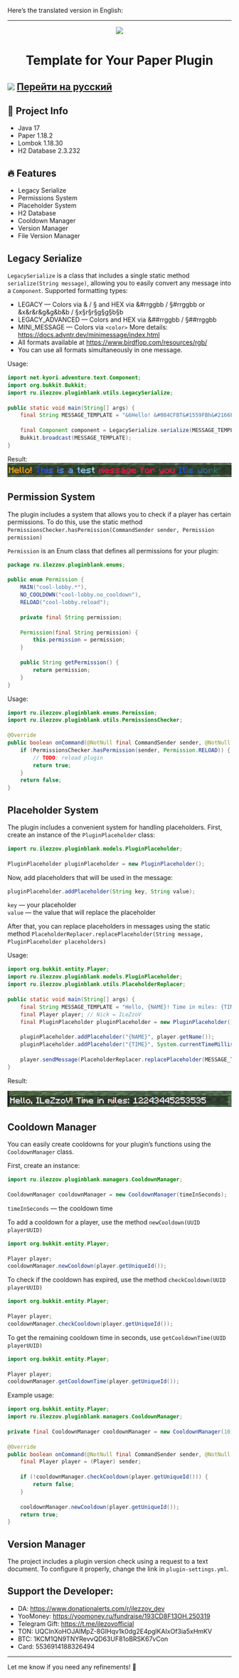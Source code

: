 Here’s the translated version in English:

---

<div align="center">
    <img src="img/logo/pluginblank.png">
</div>

<div align="center">
    <h1>Template for Your Paper Plugin</h1>
</div>

## <img src="img/flags/gb.svg" width="15"> [Перейти на русский](https://github.com/ilezzov-code/PluginBlank/blob/main/language_readme/RU_README.md)

## 💼 Project Info
* Java 17
* Paper 1.18.2
* Lombok 1.18.30
* H2 Database 2.3.232

## 🔥 Features
* Legacy Serialize
* Permissions System
* Placeholder System
* H2 Database
* Cooldown Manager
* Version Manager
* File Version Manager

## Legacy Serialize
`LegacySerialize` is a class that includes a single static method `serialize(String message)`, allowing you to easily convert any message into a `Component`. Supported formatting types:

* LEGACY — Colors via & / § and HEX via &#rrggbb / §#rrggbb or &x&r&r&g&g&b&b / §x§r§r§g§g§b§b
* LEGACY_ADVANCED — Colors and HEX via &##rrggbb / §##rrggbb
* MINI_MESSAGE — Colors via `<color>` More details: https://docs.advntr.dev/minimessage/index.html
* All formats available at https://www.birdflop.com/resources/rgb/
* You can use all formats simultaneously in one message.

Usage:

```java
import net.kyori.adventure.text.Component;
import org.bukkit.Bukkit;
import ru.ilezzov.pluginblank.utils.LegacySerialize;

public static void main(String[] args) {
    final String MESSAGE_TEMPLATE = "&6Hello! &#084CFBT&#1559FBh&#2166FBi&#2E73FBs &#478CFCi&#5499FCs &#6EB3FCa &#87CCFDt&#94D9FDe&#A0E6FDs&#ADF3FDt §x§F§B§0§8§4§4m§x§F§8§0§A§4§4e§x§F§4§0§D§4§5s§x§F§1§0§F§4§5s§x§E§D§1§1§4§5a§x§E§A§1§4§4§6g§x§E§6§1§6§4§6e <##FB0844>f<##F80A44>o<##F40D45>r <##ED1145>y<##EA1446>o<##E61646>u <#0854FB>I<#0C5AE9>t<#1060D6>'<#1466C4>s <#1D729F>w<#21788D>o<#257E7A>r<#298468>k";

    final Component component = LegacySerialize.serialize(MESSAGE_TEMPLATE);
    Bukkit.broadcast(MESSAGE_TEMPLATE);
}
```

Result:
<img src="img/screenshots/test_legacy_serialize.png">

## Permission System
The plugin includes a system that allows you to check if a player has certain permissions. To do this, use the static method `PermissionsChecker.hasPermission(CommandSender sender, Permission permission)`

`Permission` is an Enum class that defines all permissions for your plugin:

```java
package ru.ilezzov.pluginblank.enums;

public enum Permission {
    MAIN("cool-lobby.*"),
    NO_COOLDOWN("cool-lobby.no_cooldown"),
    RELOAD("cool-lobby.reload");

    private final String permission;

    Permission(final String permission) {
        this.permission = permission;
    }

    public String getPermission() {
        return permission;
    }
}
```

Usage:

```java
import ru.ilezzov.pluginblank.enums.Permission;
import ru.ilezzov.pluginblank.utils.PermissionsChecker;

@Override
public boolean onCommand(@NotNull final CommandSender sender, @NotNull final Command command, @NotNull final String s, final @NotNull String @NotNull [] args) {
    if (PermissionsChecker.hasPermission(sender, Permission.RELOAD)) {
        // TODO: reload plugin
        return true;
    }
    return false;
}
```

## Placeholder System
The plugin includes a convenient system for handling placeholders. First, create an instance of the `PluginPlaceholder` class:

```java
import ru.ilezzov.pluginblank.models.PluginPlaceholder;

PluginPlaceholder pluginPlaceholder = new PluginPlaceholder();
```

Now, add placeholders that will be used in the message:

```java
pluginPlaceholder.addPlaceholder(String key, String value);
```

`key` — your placeholder  
`value` — the value that will replace the placeholder

After that, you can replace placeholders in messages using the static method `PlaceholderReplacer.replacePlaceholder(String message, PluginPlaceholder placeholders)`

Usage:

```java
import org.bukkit.entity.Player;
import ru.ilezzov.pluginblank.models.PluginPlaceholder;
import ru.ilezzov.pluginblank.utils.PlaceholderReplacer;

public static void main(String[] args) {
    final String MESSAGE_TEMPLATE = "Hello, {NAME}! Time in miles: {TIME}";
    final Player player; // Nick = ILeZzoV
    final PluginPlaceholder pluginPlaceholder = new PluginPlaceholder();

    pluginPlaceholder.addPlaceholder("{NAME}", player.getName());
    pluginPlaceholder.addPlaceholder("{TIME}", System.currentTimeMillis());

    player.sendMessage(PlaceholderReplacer.replacePlaceholder(MESSAGE_TEMPLATE, pluginPlaceholder));
}
```

Result:

<img src="img/screenshots/test_placeholder_replacer.png">

## Cooldown Manager
You can easily create cooldowns for your plugin’s functions using the `CooldownManager` class.

First, create an instance:

```java
import ru.ilezzov.pluginblank.managers.CooldownManager;

CooldownManager cooldownManager = new CooldownManager(timeInSeconds);
```

`timeInSeconds` — the cooldown time

To add a cooldown for a player, use the method `newCooldown(UUID playerUUID)`

```java
import org.bukkit.entity.Player;

Player player;
cooldownManager.newCooldown(player.getUniqueId());
```

To check if the cooldown has expired, use the method `checkCooldown(UUID playerUUID)`

```java
import org.bukkit.entity.Player;

Player player;
cooldownManager.checkCooldown(player.getUniqueId());
```

To get the remaining cooldown time in seconds, use `getCooldownTime(UUID playerUUID)`

```java
import org.bukkit.entity.Player;

Player player;
cooldownManager.getCooldownTime(player.getUniqueId());
```

Example usage:

```java
import org.bukkit.entity.Player;
import ru.ilezzov.pluginblank.managers.CooldownManager;

private final CooldownManager cooldownManager = new CooldownManager(10);

@Override
public boolean onCommand(@NotNull final CommandSender sender, @NotNull final Command command, @NotNull final String s, final @NotNull String @NotNull [] args) {
    final Player player = (Player) sender;
    
    if (!cooldownManager.checkCooldown(player.getUniqueId())) {
        return false;
    }
    
    cooldownManager.newCooldown(player.getUniqueId());
    return true;
}
```

## Version Manager
The project includes a plugin version check using a request to a text document. To configure it properly, change the link in `plugin-settings.yml`.

## Support the Developer:
* DA: https://www.donationalerts.com/r/ilezzov_dev
* YooMoney: https://yoomoney.ru/fundraise/193CD8F13OH.250319
* Telegram Gift: https://t.me/ilezovofficial
* TON: UQCInXoHOJAlMpZ-8GIHqv1k0dg2E4pglKAIxOf3ia5xHmKV
* BTC: 1KCM1QN9TNYRevvQD63UF81oBRSK67vCon
* Card: 5536914188326494

---

Let me know if you need any refinements! 🚀